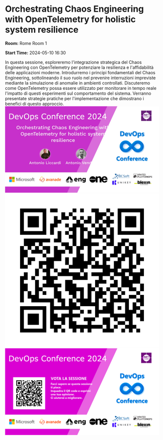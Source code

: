 # Orchestrating Chaos Engineering with OpenTelemetry for holistic system resilience
**Room:** Rome Room 1

**Start Time:** 2024-05-10 16:30

In questa sessione, esploreremo l'integrazione strategica del Chaos Engineering con OpenTelemetry per potenziare la resilienza e l'affidabilità delle applicazioni moderne. Introdurremo i principi fondamentali del Chaos Engineering, sottolineando il suo ruolo nel prevenire interruzioni impreviste mediante la simulazione di anomalie in ambienti controllati. Discuteremo come OpenTelemetry possa essere utilizzato per monitorare in tempo reale l'impatto di questi esperimenti sul comportamento del sistema. Verranno presentate strategie pratiche per l'implementazione che dimostrano i benefici di questo approccio.
![Banner](room1_16_30.jpeg 'SessionBanner')
![QR](qr.png 'Qr')
![Voting Banner](votingBanner.png 'Voting Banner')

